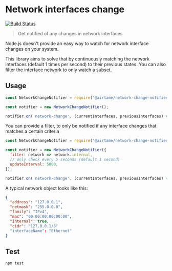 # Network interfaces change

[![Build Status](https://travis-ci.org/airtame/network-interfaces-change.svg?branch=master)](https://travis-ci.org/airtame/network-interfaces-change)

> Get notified of any changes in network interfaces

Node.js doesn't provide an easy way to watch for network interface changes on your system.

This library aims to solve that by continuously matching the network interfaces (default 1 times per second) to their previous states. You can also filter the interface network to only watch a subset.

## Usage

```js
const NetworkChangeNotifier = require("@airtame/network-change-notifier");

const notifier = new NetworkChangeNotifier();

notifier.on('network-change', (currentInterfaces, previousInterfaces) => console.log('network interfaces changed'));
```

You can provide a filter, to only be notified if any interface changes that matches a certain criteria

```js
const NetworkChangeNotifier = require("@airtame/network-change-notifier");

const notifier = new NetworkChangeNotifier({
  filter: network => network.internal,
  // only check every 5 seconds (default 1 second)
  updateInterval: 5000,
});

notifier.on('network-change', (currentInterfaces, previousInterfaces) => console.log('internal network interfaces changed'));
```

A typical network object looks like this:

```json
{
  "address": "127.0.0.1",
  "netmask": "255.0.0.0",
  "family": "IPv4",
  "mac": "00:00:00:00:00:00",
  "internal": true,
  "cidr": "127.0.0.1/8"
  "interfaceName": "Ethernet"
}
```

## Test

```sh
npm test
```
